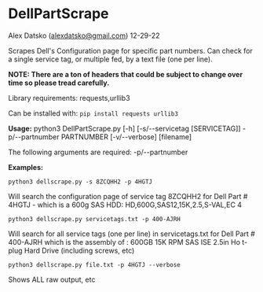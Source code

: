 # DellPartScrape
Alex Datsko (alexdatsko@gmail.com) 12-29-22

Scrapes Dell's Configuration page for specific part numbers. Can check for a single service tag, or multiple fed, by a text file (one per line).

**NOTE: There are a ton of headers that could be subject to change over time so please tread carefully.**

Library requirements: requests,urllib3

Can be installed with: 
`pip install requests urllib3`

**Usage:**
python3 DellPartScrape.py [-h] [-s/--servicetag [SERVICETAG]] -p/--partnumber PARTNUMBER [-v/--verbose] [filename]

The following arguments are required: -p/--partnumber

**Examples:**

`python3 dellscrape.py -s 8ZCQHH2 -p 4HGTJ`

Will search the configuration page of service tag 8ZCQHH2 for Dell Part # 4HGTJ - which is a 600g SAS HDD:  HD,600G,SAS12,15K,2.5,S-VAL,EC	4

`python3 dellscrape.py servicetags.txt -p 400-AJRH`

Will search for all service tags (one per line) in servicetags.txt for Dell Part # 400-AJRH which is the assembly of : 600GB 15K RPM SAS ISE 2.5in Ho t-plug Hard Drive (including screws, etc)

`python3 dellscrape.py file.txt -p 4HGTJ --verbose`

Shows ALL raw output, etc





